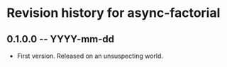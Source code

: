 # Revision history for async-factorial

## 0.1.0.0 -- YYYY-mm-dd

* First version. Released on an unsuspecting world.
